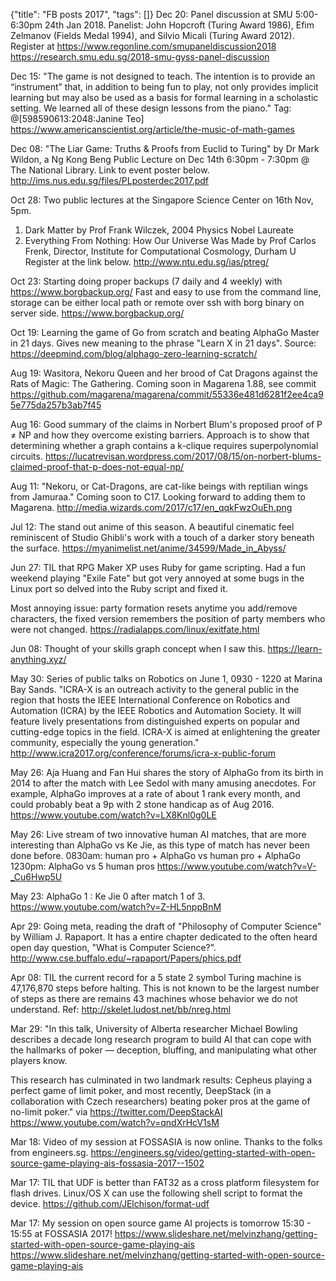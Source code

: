{"title": "FB posts 2017", "tags": []}
Dec 20: Panel discussion at SMU 5:00-6:30pm 24th Jan 2018.
Panelist: John Hopcroft (Turing Award 1986), Efim Zelmanov (Fields Medal 1994), and Silvio Micali (Turing Award 2012).
Register at https://www.regonline.com/smupaneldiscussion2018
https://research.smu.edu.sg/2018-smu-gyss-panel-discussion

Dec 15: "The game is not designed to teach. The intention is to provide an “instrument” that, in addition to being fun to play, not only provides implicit learning but may also be used as a basis for formal learning in a scholastic setting. We learned all of these design lessons from the piano." Tag: @[598590613:2048:Janine Teo]
https://www.americanscientist.org/article/the-music-of-math-games

Dec 08: "The Liar Game: Truths & Proofs from Euclid to Turing" by Dr Mark Wildon, a Ng Kong Beng Public Lecture on Dec 14th 6:30pm - 7:30pm @ The National Library. Link to event poster below.
http://ims.nus.edu.sg/files/PLposterdec2017.pdf

Oct 28: Two public lectures at the Singapore Science Center on 16th Nov, 5pm.
1. Dark Matter by Prof Frank Wilczek, 2004 Physics Nobel Laureate
2. Everything From Nothing: How Our Universe Was Made by Prof Carlos Frenk, Director, Institute for Computational Cosmology, Durham U
Register at the link below.
http://www.ntu.edu.sg/ias/ptreg/

Oct 23: Starting doing proper backups (7 daily and 4 weekly) with https://www.borgbackup.org/ Fast and easy to use from the command line, storage can be either local path or remote over ssh with borg binary on server side.
https://www.borgbackup.org/

Oct 19: Learning the game of Go from scratch and beating AlphaGo Master in 21 days. Gives new meaning to the phrase "Learn X in 21 days".  Source: https://deepmind.com/blog/alphago-zero-learning-scratch/

Aug 19: Wasitora, Nekoru Queen and her brood of Cat Dragons against the Rats of Magic: The Gathering. Coming soon in Magarena 1.88, see commit https://github.com/magarena/magarena/commit/55336e481d6281f2ee4ca95e775da257b3ab7f45

Aug 16: Good summary of the claims in Norbert Blum's proposed proof of P ≠ NP and how they overcome existing barriers. Approach is to show that determining whether a graph contains a k-clique requires superpolynomial circuits.
https://lucatrevisan.wordpress.com/2017/08/15/on-norbert-blums-claimed-proof-that-p-does-not-equal-np/

Aug 11: "Nekoru, or Cat-Dragons, are cat-like beings with reptilian wings from Jamuraa." Coming soon to C17. Looking forward to adding them to Magarena.
http://media.wizards.com/2017/c17/en_qqkFwzOuEh.png

Jul 12: The stand out anime of this season. A beautiful cinematic feel reminiscent of Studio Ghibli's work with a touch of a darker story beneath the surface.
https://myanimelist.net/anime/34599/Made_in_Abyss/

Jun 27: TIL that RPG Maker XP uses Ruby for game scripting. Had a fun weekend playing "Exile Fate" but got very annoyed at some bugs in the Linux port so delved into the Ruby script and fixed it.

Most annoying issue: party formation resets anytime you add/remove characters, the fixed version remembers the position of party members who were not changed.
https://radialapps.com/linux/exitfate.html

Jun 08: Thought of your skills graph concept when I saw this.
https://learn-anything.xyz/

May 30: Series of public talks on Robotics on June 1, 0930 - 1220 at Marina Bay Sands.
"ICRA-X is an outreach activity to the general public in the region that hosts the IEEE International Conference on Robotics and Automation (ICRA) by the IEEE Robotics and Automation Society. It will feature lively presentations from distinguished experts on popular and cutting-edge topics in the field. ICRA-X is aimed at enlightening the greater community, especially the young generation."
http://www.icra2017.org/conference/forums/icra-x-public-forum

May 26: Aja Huang and Fan Hui shares the story of AlphaGo from its birth in 2014 to after the match with Lee Sedol with many amusing anecdotes. For example, AlphaGo improves at a rate of about 1 rank every month, and could probably beat a 9p with 2 stone handicap as of Aug 2016.
https://www.youtube.com/watch?v=LX8Knl0g0LE

May 26: Live stream of two innovative human AI matches, that are more interesting than AlphaGo vs Ke Jie, as this type of match has never been done before.
0830am: human pro + AlphaGo vs human pro + AlphaGo
1230pm: AlphaGo vs 5 human pros
https://www.youtube.com/watch?v=V-_Cu6Hwp5U

May 23: AlphaGo 1 : Ke Jie 0 after match 1 of 3.
https://www.youtube.com/watch?v=Z-HL5nppBnM

Apr 29: Going meta, reading the draft of "Philosophy of Computer Science" by William J. Rapaport. It has a entire chapter dedicated to the often heard open day question, "What is Computer Science?".
http://www.cse.buffalo.edu/~rapaport/Papers/phics.pdf

Apr 08: TIL the current record for a 5 state 2 symbol Turing machine is 47,176,870 steps before halting. This is not known to be the largest number of steps as there are remains 43 machines whose behavior we do not understand. Ref: http://skelet.ludost.net/bb/nreg.html

Mar 29: "In this talk, University of Alberta researcher Michael Bowling describes a decade long research program to build AI that can cope with the hallmarks of poker — deception, bluffing, and manipulating what other players know.

This research has culminated in two landmark results: Cepheus playing a perfect game of limit poker, and most recently, DeepStack (in a collaboration with Czech researchers) beating poker pros at the game of no-limit poker." via https://twitter.com/DeepStackAI
https://www.youtube.com/watch?v=qndXrHcV1sM

Mar 18: Video of my session at FOSSASIA is now online. Thanks to the folks from engineers.sg.
https://engineers.sg/video/getting-started-with-open-source-game-playing-ais-fossasia-2017--1502

Mar 17: TIL that UDF is better than FAT32 as a cross platform filesystem for flash drives. Linux/OS X can use the following shell script to format the device.
https://github.com/JElchison/format-udf

Mar 17: My session on open source game AI projects is tomorrow 15:30 - 15:55 at FOSSASIA 2017! https://www.slideshare.net/melvinzhang/getting-started-with-open-source-game-playing-ais
https://www.slideshare.net/melvinzhang/getting-started-with-open-source-game-playing-ais

